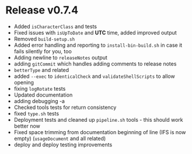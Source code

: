# Release v0.7.4

- Added `isCharacterClass` and tests
- Fixed issues with `isUpToDate` and **UTC** time, added improved output
- Removed `build-setup.sh`
- Added error handling and reporting to `install-bin-build.sh` in case it fails silently for you, too
- Adding newline to `releaseNotes` output
- adding `gitCommit` which handles adding comments to release notes
- `betterType` and related
- added `--exec` to `identicalCheck` and `validateShellScripts` to allow opening
- fixing `logRotate` tests
- Updated documentation
- adding debugging -a
- Checked tools tests for return consistency
- fixed `type.sh` tests
- Deployment tests and cleaned up `pipeline.sh` tools - this should work better now
- Fixed space trimming from documentation beginning of line (IFS is now empty) (`usageDocument` and all related)
- deploy and deploy testing improvements
